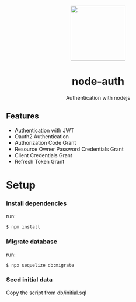 <p align="center">
  <img src="![node-auth-logo](https://github.com/node-auth/node-auth-server/assets/25092979/1c124b8a-391e-484a-809d-f06017a801fe)
" width="150px" height="150px">
</p>

<div align="center">
  <h1>node-auth</h1>
</div>
<p align="center">Authentication with nodejs</p>

## Features

- Authentication with JWT
- Oauth2 Authentication
- Authorization Code Grant
- Resource Owner Password Credentials Grant
- Client Credentials Grant
- Refresh Token Grant

# Setup

### Install dependencies

run:

```
$ npm install
```

### Migrate database

run:

```
$ npx sequelize db:migrate
```

### Seed initial data

Copy the script from db/initial.sql
